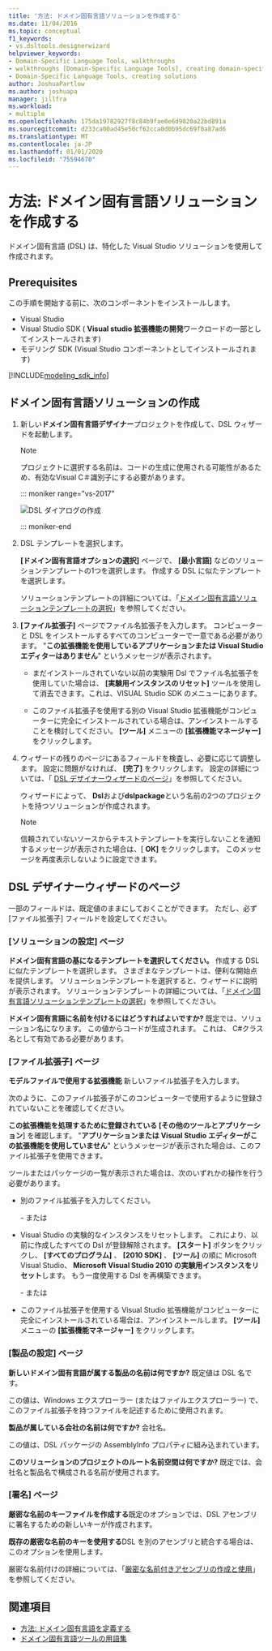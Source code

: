 ```yaml
---
title: '方法: ドメイン固有言語ソリューションを作成する'
ms.date: 11/04/2016
ms.topic: conceptual
f1_keywords:
- vs.dsltools.designerwizard
helpviewer_keywords:
- Domain-Specific Language Tools, walkthroughs
- walkthroughs [Domain-Specific Language Tools], creating domain-specific language
- Domain-Specific Language Tools, creating solutions
author: JoshuaPartlow
ms.author: joshuapa
manager: jillfra
ms.workload:
- multiple
ms.openlocfilehash: 175da19782927f8c84b9fae0e6d9820a22bd891a
ms.sourcegitcommit: d233ca00ad45e50cf62cca0d0b95dc69f0a87ad6
ms.translationtype: MT
ms.contentlocale: ja-JP
ms.lasthandoff: 01/01/2020
ms.locfileid: "75594670"
---
```

# <a name="how-to-create-a-domain-specific-language-solution"></a>方法: ドメイン固有言語ソリューションを作成する
ドメイン固有言語 (DSL) は、特化した Visual Studio ソリューションを使用して作成されます。

## <a name="prerequisites"></a>Prerequisites

この手順を開始する前に、次のコンポーネントをインストールします。

- Visual Studio
- Visual Studio SDK ( **Visual studio 拡張機能の開発**ワークロードの一部としてインストールされます)
- モデリング SDK (Visual Studio コンポーネントとしてインストールされます)

[!INCLUDE[modeling_sdk_info](includes/modeling_sdk_info.md)]

## <a name="creating-a-domain-specific-language-solution"></a>ドメイン固有言語ソリューションの作成

1. 新しい**ドメイン固有言語デザイナー**プロジェクトを作成して、DSL ウィザードを起動します。

   > [!NOTE]
   > プロジェクトに選択する名前は、コードの生成に使用される可能性があるため、有効なVisual C＃識別子にする必要があります。

   ::: moniker range="vs-2017"

   ![DSL ダイアログの作成](../modeling/media/create_dsldialog.png)

   ::: moniker-end

2. DSL テンプレートを選択します。

    **[ドメイン固有言語オプションの選択]** ページで、 **[最小言語]** などのソリューションテンプレートの1つを選択します。 作成する DSL に似たテンプレートを選択します。

    ソリューションテンプレートの詳細については、「[ドメイン固有言語ソリューションテンプレートの選択](../modeling/choosing-a-domain-specific-language-solution-template.md)」を参照してください。

3. **[ファイル拡張子]** ページでファイル名拡張子を入力します。 コンピューターと DSL をインストールするすべてのコンピューターで一意である必要があります。 "**この拡張機能を使用しているアプリケーションまたは Visual Studio エディターはありません**" というメッセージが表示されます。

   - まだインストールされていない以前の実験用 Dsl でファイル名拡張子を使用していた場合は、 **[実験用インスタンスのリセット]** ツールを使用して消去できます。これは、VISUAL Studio SDK のメニューにあります。

   - このファイル拡張子を使用する別の Visual Studio 拡張機能がコンピューターに完全にインストールされている場合は、アンインストールすることを検討してください。 **[ツール]** メニューの **[拡張機能マネージャー]** をクリックします。

4. ウィザードの残りのページにあるフィールドを検査し、必要に応じて調整します。 設定に問題がなければ、 **[完了]** をクリックします。 設定の詳細については、「 [DSL デザイナーウィザードのページ](#settings)」を参照してください。

    ウィザードによって、 **Dsl**および**dslpackage**という名前の2つのプロジェクトを持つソリューションが作成されます。

   > [!NOTE]
   > 信頼されていないソースからテキストテンプレートを実行しないことを通知するメッセージが表示された場合は、[ **OK]** をクリックします。 このメッセージを再度表示しないように設定できます。

## <a name="settings"></a>DSL デザイナーウィザードのページ
 一部のフィールドは、既定値のままにしておくことができます。 ただし、必ず [ファイル拡張子] フィールドを設定してください。

### <a name="solution-settings-page"></a>[ソリューションの設定] ページ
 **ドメイン固有言語の基になるテンプレートを選択してください。**
作成する DSL に似たテンプレートを選択します。 さまざまなテンプレートは、便利な開始点を提供します。 ソリューションテンプレートを選択すると、ウィザードに説明が表示されます。 ソリューションテンプレートの詳細については、「[ドメイン固有言語ソリューションテンプレートの選択](../modeling/choosing-a-domain-specific-language-solution-template.md)」を参照してください。

 **ドメイン固有言語に名前を付けるにはどうすればよいですか?**
既定では、ソリューション名になります。 この値からコードが生成されます。 これは、 C#クラス名として有効である必要があります。

### <a name="file-extension-page"></a>[ファイル拡張子] ページ
 **モデルファイルで使用する拡張機能**
新しいファイル拡張子を入力します。

 次のように、このファイル拡張子がこのコンピューターで使用するように登録されていないことを確認してください。

 **この拡張機能を処理するために登録されている [その他のツールとアプリケーション**] を確認します。 "**アプリケーションまたは Visual Studio エディターがこの拡張機能を使用していません**" というメッセージが表示された場合は、このファイル拡張子を使用できます。

 ツールまたはパッケージの一覧が表示された場合は、次のいずれかの操作を行う必要があります。

- 別のファイル拡張子を入力してください。

     \- または

- Visual Studio の実験的なインスタンスをリセットします。 これにより、以前に作成したすべての Dsl が登録解除されます。 **[スタート]** ボタンをクリックし、 **[すべてのプログラム]** 、 **[2010 SDK]** 、 **[ツール]** の順に Microsoft Visual Studio、 **Microsoft Visual Studio 2010 の実験用インスタンスをリセット**します。 もう一度使用する Dsl を再構築できます。

     \- または

- このファイル拡張子を使用する Visual Studio 拡張機能がコンピューターに完全にインストールされている場合は、アンインストールします。 **[ツール]** メニューの **[拡張機能マネージャー]** をクリックします。

### <a name="product-settings-page"></a>[製品の設定] ページ
 **新しいドメイン固有言語が属する製品の名前は何ですか?**
既定値は DSL 名です。

 この値は、Windows エクスプローラー (またはファイルエクスプローラー) で、このファイル拡張子を持つファイルを記述するために使用されます。

 **製品が属している会社の名前は何ですか?**
会社名。

 この値は、DSL パッケージの AssemblyInfo プロパティに組み込まれています。

 **このソリューションのプロジェクトのルート名前空間は何ですか?**
既定では、会社名と製品名で構成される名前が使用されます。

### <a name="signing-page"></a>[署名] ページ
 **厳密な名前のキーファイルを作成する**既定のオプションでは、DSL アセンブリに署名するための新しいキーが作成されます。

 **既存の厳密な名前のキーを使用する**DSL を別のアセンブリと統合する場合は、このオプションを使用します。

 厳密な名前付けの詳細については、「[厳密な名前付きアセンブリの作成と使用](/dotnet/standard/assembly/create-use-strong-named)」を参照してください。

## <a name="see-also"></a>関連項目

- [方法: ドメイン固有言語を定義する](../modeling/how-to-define-a-domain-specific-language.md)
- [ドメイン固有言語ツールの用語集](https://msdn.microsoft.com/ca5e84cb-a315-465c-be24-76aa3df276aa)
